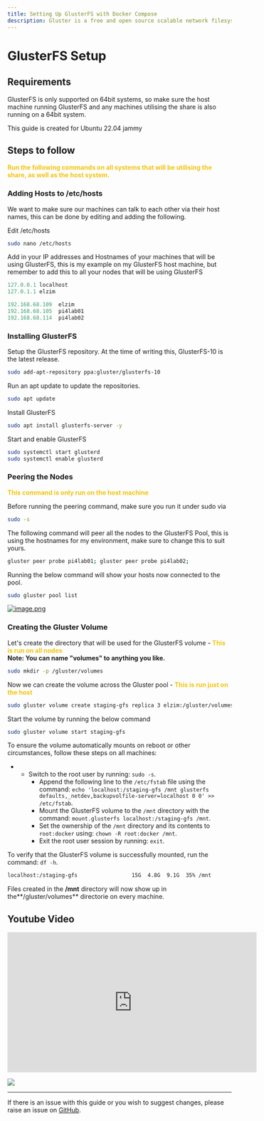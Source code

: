 ```yaml
---
title: Setting Up GlusterFS with Docker Compose
description: Gluster is a free and open source scalable network filesystem. Gluster is a scalable network filesystem.
---
```


# GlusterFS Setup

## Requirements

GlusterFS is only supported on 64bit systems, so make sure the host machine running GlusterFS and any machines utilising the share is also running on a 64bit system.

This guide is created for Ubuntu 22.04 jammy

## Steps to follow

**<span style="color: rgb(241, 196, 15);">Run the following commands on all systems that will be utilising the share, as well as the host system.</span>**

### Adding Hosts to /etc/hosts

We want to make sure our machines can talk to each other via their host names, this can be done by editing and adding the following.

Edit /etc/hosts

```bash
sudo nano /etc/hosts
```

Add in your IP addresses and Hostnames of your machines that will be using GlusterFS, this is my example on my GlusterFS host machine, but remember to add this to all your nodes that will be using GlusterFS

```python
127.0.0.1 localhost
127.0.1.1 elzim

192.168.68.109  elzim
192.168.68.105  pi4lab01
192.168.68.114  pi4lab02
```

### Installing GlusterFS

Setup the GlusterFS repository. At the time of writing this, GlusterFS-10 is the latest release.

```bash
sudo add-apt-repository ppa:gluster/glusterfs-10
```

Run an apt update to update the repositories.

```bash
sudo apt update
```

Install GlusterFS

```bash
sudo apt install glusterfs-server -y
```

Start and enable GlusterFS

```bash
sudo systemctl start glusterd
sudo systemctl enable glusterd
```

### Peering the Nodes

**<span style="color: rgb(241, 196, 15);">This command is only run on the host machine</span>**

Before running the peering command, make sure you run it under sudo via

```bash
sudo -s
```

The following command will peer all the nodes to the GlusterFS Pool, this is using the hostnames for my environment, make sure to change this to suit yours.

```bash
gluster peer probe pi4lab01; gluster peer probe pi4lab02;
```

Running the below command will show your hosts now connected to the pool.

```bash
sudo gluster pool list
```

[![image.png](https://bookstack.elzim.xyz/uploads/images/gallery/2023-06/scaled-1680-/image.png)](https://bookstack.elzim.xyz/uploads/images/gallery/2023-06/image.png)

### Creating the Gluster Volume

Let's create the directory that will be used for the GlusterFS volume - **<span style="color: rgb(241, 196, 15);">This is run on all nodes  
</span>Note: You can name "volumes" to anything you like.<span style="color: rgb(241, 196, 15);">  
</span>**

```bash
sudo mkdir -p /gluster/volumes
```

Now we can create the volume across the Gluster pool - <span style="color: rgb(241, 196, 15);">**This is run just on the host**</span>

```bash
sudo gluster volume create staging-gfs replica 3 elzim:/gluster/volumes pi4lab01:/gluster/volumes pi4lab02:/gluster/volumes force
```

Start the volume by running the below command

```bash
sudo gluster volume start staging-gfs
```

To ensure the volume automatically mounts on reboot or other circumstances, follow these steps on all machines:

- - Switch to the root user by running: `sudo -s`.
    - Append the following line to the `/etc/fstab` file using the command: `echo 'localhost:/staging-gfs /mnt glusterfs defaults,_netdev,backupvolfile-server=localhost 0 0' >> /etc/fstab`.
    - Mount the GlusterFS volume to the `/mnt` directory with the command: `mount.glusterfs localhost:/staging-gfs /mnt`.
    - Set the ownership of the `/mnt` directory and its contents to `root:docker` using: `chown -R root:docker /mnt`.
    - Exit the root user session by running: `exit`.

To verify that the GlusterFS volume is successfully mounted, run the command: `df -h`.

```bash
localhost:/staging-gfs                 15G  4.8G  9.1G  35% /mnt
```

Files created in the **/mnt** directory will now show up in the**/gluster/volumes** directorie on every machine.

## Youtube Video

<iframe width="560" height="315" src="https://www.youtube.com/embed/Has6lUPdzzY?si=U19sdc177UZiDSKd" title="YouTube video player" frameborder="0" allow="accelerometer; autoplay; clipboard-write; encrypted-media; gyroscope; picture-in-picture; web-share" allowfullscreen></iframe>

<a href="https://www.buymeacoffee.com/techdox"><img src="https://img.buymeacoffee.com/button-api/?text=Buy me a cup of tea&emoji=🍵&slug=techdox&button_colour=FFDD00&font_colour=000000&font_family=Cookie&outline_colour=000000&coffee_colour=ffffff" /></a>


---

If there is an issue with this guide or you wish to suggest changes, please raise an issue on [GitHub](https://github.com/Techdox/techdox-docs).
